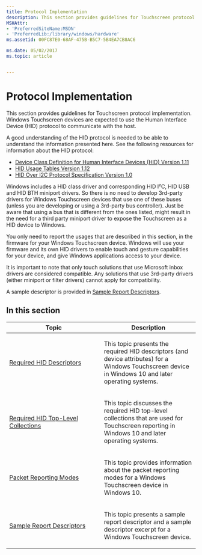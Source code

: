```yaml
---
title: Protocol Implementation
description: This section provides guidelines for Touchscreen protocol implementation. Windows Touchscreen devices are expected to use the Human Interface Device (HID) protocol to communicate with the host.
MSHAttr:
- 'PreferredSiteName:MSDN'
- 'PreferredLib:/library/windows/hardware'
ms.assetid: 00FC87E0-68AF-475B-B5C7-5B4EA7CB8AC6

ms.date: 05/02/2017
ms.topic: article


---
```


#  Protocol Implementation


This section provides guidelines for Touchscreen protocol implementation. Windows Touchscreen devices are expected to use the Human Interface Device (HID) protocol to communicate with the host.

A good understanding of the HID protocol is needed to be able to understand the information presented here. See the following resources for information about the HID protocol:

-   [Device Class Definition for Human Interface Devices (HID) Version 1.11](http://www.usb.org/developers/hidpage#class-definitions)
-   [HID Usage Tables Version 1.12](http://www.usb.org/developers/hidpage#hid-usage)
-   [HID Over I2C Protocol Specification Version 1.0](https://msdn.microsoft.com/library/windows/hardware/Dn642101.aspx)

Windows includes a HID class driver and corresponding HID I²C, HID USB and HID BTH miniport drivers. So there is no need to develop 3rd-party drivers for Windows Touchscreen devices that use one of these buses (unless you are developing or using a 3rd-party bus controller). Just be aware that using a bus that is different from the ones listed, might result in the need for a third party miniport driver to expose the Touchscreen as a HID device to Windows.

You only need to report the usages that are described in this section, in the firmware for your Windows Touchscreen device. Windows will use your firmware and its own HID drivers to enable touch and gesture capabilities for your device, and give Windows applications access to your device.

It is important to note that only touch solutions that use Microsoft inbox drivers are considered compatible. Any solutions that use 3rd-party drivers (either miniport or filter drivers) cannot apply for compatibility.

A sample descriptor is provided in [Sample Report Descriptors](touchscreen-sample-report-descriptors.md).

## In this section


<table>
<colgroup>
<col width="50%" />
<col width="50%" />
</colgroup>
<thead>
<tr class="header">
<th>Topic</th>
<th>Description</th>
</tr>
</thead>
<tbody>
<tr class="odd">
<td><p><a href="touchscreen-required-hid-descriptors.md" data-raw-source="[Required HID Descriptors](touchscreen-required-hid-descriptors.md)">Required HID Descriptors</a></p></td>
<td><p>This topic presents the required HID descriptors (and device attributes) for a Windows Touchscreen device in Windows 10 and later operating systems.</p></td>
</tr>
<tr class="even">
<td><p><a href="touchscreen-required-hid-top-level-collections.md" data-raw-source="[Required HID Top-Level Collections](touchscreen-required-hid-top-level-collections.md)">Required HID Top-Level Collections</a></p></td>
<td><p>This topic discusses the required HID top-level collections that are used for Touchscreen reporting in Windows 10 and later operating systems.</p></td>
</tr>
<tr class="odd">
<td><p><a href="touchscreen-packet-reporting-modes.md" data-raw-source="[Packet Reporting Modes](touchscreen-packet-reporting-modes.md)">Packet Reporting Modes</a></p></td>
<td><p>This topic provides information about the packet reporting modes for a Windows Touchscreen device in Windows 10.</p></td>
</tr>
<tr class="even">
<td><p><a href="touchscreen-sample-report-descriptors.md" data-raw-source="[Sample Report Descriptors](touchscreen-sample-report-descriptors.md)">Sample Report Descriptors</a></p></td>
<td><p>This topic presents a sample report descriptor and a sample descriptor excerpt for a Windows Touchscreen device.</p></td>
</tr>
</tbody>
</table>

 

 

 






